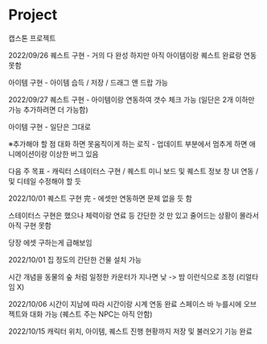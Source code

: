 # Project
캡스톤 프로젝트

2022/09/26
퀘스트 구현 - 거의 다 완성 하지만 아직 아이템이랑 퀘스트 완료랑 연동 못함

아이템 구현 - 아이템 습득 / 저장 / 드래그 앤 드랍 가능 

2022/09/27
퀘스트 구현 - 아이템이랑 연동하여 갯수 체크 가능 (일단은 2개 이하만 가능 추가하려면 더 가능함)

아이템 구현 - 일단은 그대로

※추가해야 할 점 
대화 하면 못움직이게 하는 로직 - 업데이트 부분에서 멈추게 하면 애니메이션이랑 이상한 버그 있음

다음 주 목표 - 캐릭터 스테이터스 구현 / 퀘스트 미니 보드 및 퀘스트 정보 창 UI 연동 / 및 디테일 수정해야 할 듯 

2022/10/01
퀘스트 구현 完 - 에셋만 연동하면 문제 없을 듯 함

스테이터스 구현은 했으나 체력이랑 연료 등 간단한 것 만 있고 줄어드는 상황이 몰라서 아직 구현 못함

당장 에셋 구하는게 급해보임

2022/10/01
집 정도의 간단한 건물 설치 가능

시간 개념을 동물의 숲 처럼 일정한 카운터가 지나면 낮 -> 밤  이런식으로 조정 (리얼타임 X)

2022/10/06
시간이 지남에 따라 시간이랑 시계 연동 완료
스페이스 바 누를시에 오브젝트와 대화 가능 (퀘스트 주는 NPC는 아직 안함)

2022/10/15
캐릭터 위치, 아이템, 퀘스트 진행 현황까지 저장 및 불러오기 기능 완료